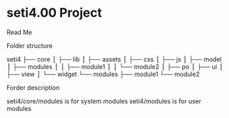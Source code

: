 # seti4.00 Project

Read Me

Folder structure

seti4
├── core
⎪   ├── lib
⎪   ├── assets
⎪   ├── css
⎪   ├── js
⎪   ├── model
⎪   ├── modules
⎪   ⎪   ├── module1
⎪   ⎪   └── module2
⎪   ├── po
⎪   ├── ui
⎪   ├── view
⎪   └── widget
└── modules
    ├── module1
    └── module2

Forder description

seti4/core/modules is for system modules
seti4/modules is for user modules